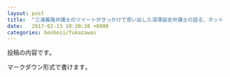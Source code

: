 ```yaml
---
layout: post
title:  "三浦義隆弁護士のツイートがきっかけで思い出した深澤諭史弁護士の語る、ネットにちらばる神話の駆逐"
date:   2017-02-13 10:30:20 +0900
categories: benbosi/fukazawas
---
```

投稿の内容です｡

マークダウン形式で書けます｡

